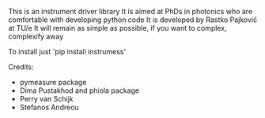 This is an instrument driver library 
It is aimed at PhDs in photonics who are comfortable with developing python code
It is developed by Rastko Pajković at TU/e
It will remain as simple as possible, if you want to complex, complexify away

To install just 'pip install instrumess'

Credits:
- pymeasure package
- Dima Pustakhod and phiola package
- Perry van Schijk
- Stefanos Andreou